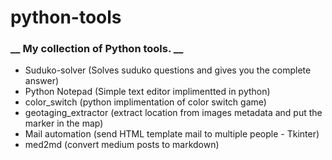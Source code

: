 # python-tools

### **__ My collection of Python tools. __**

 + Suduko-solver (Solves suduko questions and gives you the complete answer)
 + Python Notepad (Simple text editor implimentted in python)
 + color_switch (python implimentation of color switch game)
 + geotaging_extractor (extract location from images metadata and put the marker in the map)
 + Mail automation (send HTML template mail to multiple people - Tkinter)
 + med2md (convert medium posts to markdown)

